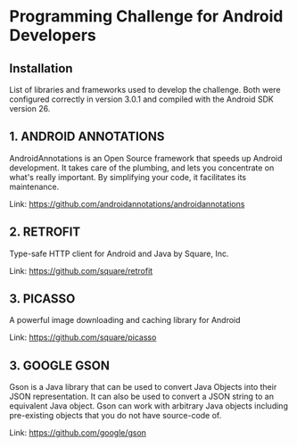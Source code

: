 # Programming Challenge for Android Developers

## Installation

List of libraries and frameworks used to develop the challenge. Both were configured correctly in version 3.0.1 and compiled with the Android SDK version 26.


## **1. ANDROID ANNOTATIONS**

AndroidAnnotations is an Open Source framework that speeds up Android development. It takes care of the plumbing, and lets you concentrate on what's really important. By simplifying your code, it facilitates its maintenance.

Link: https://github.com/androidannotations/androidannotations


## **2. RETROFIT**

Type-safe HTTP client for Android and Java by Square, Inc.

Link: https://github.com/square/retrofit


## **3. PICASSO**

A powerful image downloading and caching library for Android

Link: https://github.com/square/picasso


## **3. GOOGLE GSON**

Gson is a Java library that can be used to convert Java Objects into their JSON representation. It can also be used to convert a JSON string to an equivalent Java object. Gson can work with arbitrary Java objects including pre-existing objects that you do not have source-code of.

Link: https://github.com/google/gson